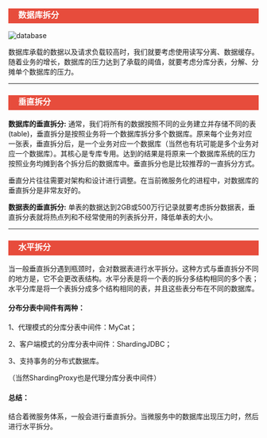 <h3 style="padding-bottom:6px; padding-left:20px; color:#ffffff; background-color:#E74C3C;">数据库拆分</h3>

![database](https://i.loli.net/2019/01/14/5c3c8c06cd185.jpeg)

数据库承载的数据以及请求负载较高时，我们就要考虑使用读写分离、数据缓存。随着业务的增长，数据库的压力达到了承载的阈值，就要考虑分库分表，分解、分摊单个数据库的压力。



---

<h3 style="padding-bottom:6px; padding-left:20px; color:#ffffff; background-color:#E74C3C;">垂直拆分</h3>

**数据库的垂直拆分:** 通常，我们将所有的数据按照不同的业务建立并存储不同的表(table)，垂直拆分是按照业务将一个数据库拆分多个数据库。原来每个业务对应一张表，垂直拆分后，是一个业务对应一个数据库（当然也有坑可能是多个业务对应一个数据库）。其核心是专库专用。达到的结果是将原来一个数据库系统的压力按照业务均摊到各个拆分后的数据库中。垂直拆分也是比较推荐的一直拆分方式。

垂直分片往往需要对架构和设计进行调整。在当前微服务化的进程中，对数据库的垂直拆分是非常友好的。



**数据表的垂直拆分:** 单表的数据达到2GB或500万行记录就要考虑拆分数据表，垂直拆分表就将热点列和不经常使用的列表拆分开，降低单表的大小。



---

<h3 style="padding-bottom:6px; padding-left:20px; color:#ffffff; background-color:#E74C3C;">水平拆分</h3>

当一般垂直拆分遇到瓶颈时，会对数据表进行水平拆分。这种方式与垂直拆分不同的地方是，它不会更改表结构。水平分表是将一个表的拆分多结构相同的多个表；水平分库是将一个表拆分成多个结构相同的表，并且这些表分布在不同的数据库。



#### 分布分表中间件有两种：

1、代理模式的分库分表中间件：MyCat；

2、客户端模式的分库分表中间件：ShardingJDBC；

3、支持事务的分布式数据库。

（当然ShardingProxy也是代理分库分表中间件）



#### 总结：

结合着微服务体系，一般会进行垂直拆分。当微服务中的数据库出现压力时，然后进行水平拆分。

